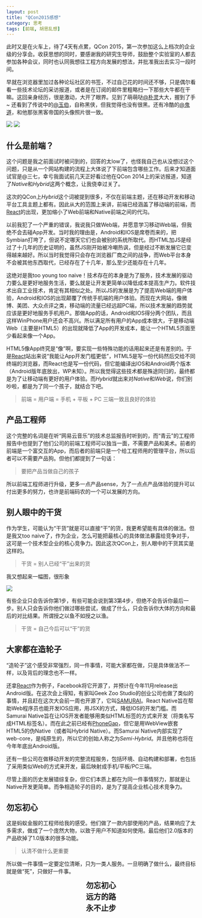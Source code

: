 ```yaml
---
layout: post
title: "QCon2015感想"
category: 思考
tags: [前端, 胡思乱想]
---
```


此时又是在火车上，待了4天有点累，QCon 2015，第一次参加这么上档次的企业级的分享会。收获思想的同时，要感谢我的研究生导师，鼓励整个实验室的人都去参加各种会议，同时也认同我想往工程方向发展的想法，并批准我出去实习一段时间。

早就在浏览器里加过各种论坛社区的书签，不过自己花的时间还不够，只是偶尔看看一些技术论坛的采访报道，或者是在订阅的邮件里粗略扫一下那些大牛都在干嘛。这回亲身经历，很是激动，大开了眼界。见到了萌萌哒[@朴灵](http://weibo.com/u/1744667943)大大，握到了手~ 还看到了传说中的[@玉伯](http://weibo.com/u/1748374882)，自称黑侠，但我觉得也没有很黑。还有冷酷的[@鬼道](http://weibo.com/u/1191398254)，和他那张黑客帝国的头像照片很一致。

<!-- more -->

<img src="/images/photos/20150426_01.jpg">

<img src="/images/photos/20150426_02.jpg">



什么是前端？
-------------
这个问题是我之前面试时被问到的，回答的太low了，也怪我自己也从没想过这个问题，只是从一个网站构建的流程上大体说了下前端包含哪些工作。后来才知道面试官是@三七，幸亏我面试前几天正好看过他在QCon 2014上的采访报道，知道了*Native*和*Hybrid*这两个概念，让我侥幸过关了。

这次的QCon上*Hybrid*这个词被提到很多，不仅在前端主题，还在移动开发和移动平台工具主题上都有。因此从大的范围上来讲，前端已经涵盖了移动端的前端，而[React](http://facebook.github.io/react-native/)的出现，更加缩小了Web前端和Native前端之间的代沟。

以前我犯了一个严重的错误，我说我只做Web端，并愿意学习移动Web端，但我绝不会去碰App开发。当时我的理由是，Android和IOS是席卷而来的，把Symbian打垮了，但说不定哪天它们也会被别的系统所取代。而HTML加JS是经过了十几年的历史证明的，虽然JS刚开始被冷嘲热讽，但是经过不断发展它已变得越来越好。所以当时我觉得只会存在浏览器厂商之间的战争，而Web平台本身不会被其他东西取代，已经存在了十几年，那么至少还能存在十几年。

这绝对是我too young too naive！技术存在的本身是为了服务，技术发展的驱动力要么是更好地服务生活，要么就是让开发更简单以降低成本提高生产力。软件技术出自工业技术，肯定有其相似之处。所以JS的发展是为了提高Web端的用户体验，Android和IOS的出现颠覆了传统手机端的用户体验。而现在大网站，像微博、美团、大众点评之类，移动端的流量已经远超PC端，所以技术发展的趋势就应该是更好地服务手机用户。那做App的话，Android和IOS得分两个团队，而且这样WinPhone用户还会不高兴。所以满足所有用户的App成本很大，于是移动端Web（主要是HTML5）的出现就降低了App的开发成本，能让一个HTML5页面至少看起来像一个App。

HTML5像App终究是“像”啊，要实现一些特殊功能的话用起来还是有差别的。于是[React](http://facebook.github.io/react-native/)站出来说“我能让App开发门槛更低”，HTML5是写一份代码然后交给不同终端的浏览器，而React也是写一份代码，但它能编译出IOS和Android两个版本（Android版年底放出，WP未知）。所以我觉得这些技术都是殊途同归的，最终都是为了让移动端有更好的用户体验。而*Hybrid*就出来对*Native*和*Web*说，你们别吵啦，都是为了同一个孩子，就结合下吧。

> 前端 = 用户端 = 手机 + 平板 + PC 三端一致且良好的体验



产品工程师
------------
这个完整的名词是在听“网易云音乐”的技术总监报告时听到的，而“青云”的工程师报告中也提到了他们公司的前端工程师可以独当一面，不需要产品和美术。前者的前端是一个富交互的App，而后者的前端只是一个给工程师用的管理平台，所以后者可以不需要产品狗。但他们都提到了一句话：

> 要把产品当做自己的孩子

所以前端工程师进行升级，更多一点产品sense，为了一点点产品体验的提升可以付出更多的努力，也许是前端码农的一个可以发展的方向。



别人眼中的干货
----------------
作为学生，可能认为“干货”就是可以直接“干”的货，我更希望能有具体的做法。但是我又too naive了，作为企业，怎么可能把最核心的具体做法暴露给竞争对手，这可是一个技术型企业的核心竞争力。因此这次QCon上，别人眼中的干货其实是这样的。

> 干货 = 别人已经“干”出来的货

我又想起来一幅图，很形象

<img src="/images/photos/draw_horse.jpg">

有些企业只会告诉你第1步，有些可能会说到第3第4步，但绝不会告诉你最后一步。别人只会告诉你他们做过哪些尝试，做成了什么，只会告诉你大体的方向和最后的对比结果。所谓授之以鱼不如授之以渔。

> 干货 = 自己今后可以“干”的货



大家都在造轮子
----------------
“造轮子”这个感受非常强烈，同一件事情，可能大家都在做，只是具体做法不一样，以及背后的理念也不一样。

还拿[React](http://facebook.github.io/react-native/)作为例子，Facebook将它开源了，并预计在今年11月release出Android版。在这次会上得知，有家叫Geek Zoo Studio的创业公司也做了类似的事情，并且赶在这次大会前一周也开源了，它叫[SAMURAI](https://github.com/hackers-painters/samurai-native)。React Native旨在帮助Web程序员也能开发IOS应用，用JSX的方式，降低IOS的开发门槛。而Samurai Native旨在让IOS开发者能够用类似HTML标签的方式来开发（将类名写成HTML标签名）。而在此之前已经有[PhoneGap](http://phonegap.com/)，但它是用WebView嵌套HTML5的伪Native（或者叫Hybrid Native）。而Samurai Native内部实现了web-core，是纯原生的，所以它的创始人称之为*Semi-Hybrid*。并且他称也将在今年年底出Android版。

还有一些公司在做移动开发的完整流程服务，包括环境、自动构建和部署，也包括了采用类似Web的方式来开发，最后映射成手机/平板/PC三端。

尽管上面的历史发展错综复杂，但它们本质上都在为同一件事情努力，那就是让Native开发更简单。而争相造轮子的目的，是为了提高企业核心技术竞争力。



勿忘初心
----------
这是蚂蚁金服的工程师给我的感受。他们做了一款内部使用的产品，结果响应了太多需求，做成了一个庞然大物，以致于用户不知道如何使用。最后他们2.0版本的产品砍掉了1.0版本的很多功能。

> 认清不做什么更重要

所以做一件事情一定要定位清晰，只为一类人服务。一旦明确了做什么，最终目标就是做“死”，只做好一件事。


<div style="font-size:20px; font-weight:bold; line-height:30px; text-align:center;">
    勿忘初心<br>
    远方的路<br>
    永不止步<br>
</div>